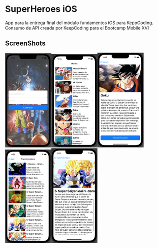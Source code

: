 # SuperHeroes iOS

App para la entrega final del módulo fundamentos iOS para KeppCoding. Consumo de API creada por KeepCoding para el Bootcamp Mobile XVI

## ScreenShots

<img src="https://github.com/marcomadv/GithubImages/blob/main/dragonball1.png" width="150" /><img src="https://github.com/marcomadv/GithubImages/blob/main/dragonball2.png" width="150" /><img src="https://github.com/marcomadv/GithubImages/blob/main/dragonball3.png" width="150" /><img src="https://github.com/marcomadv/GithubImages/blob/main/dragonball4.png" width="150" /><img src="https://github.com/marcomadv/GithubImages/blob/main/dragonball5.png" width="150" />





